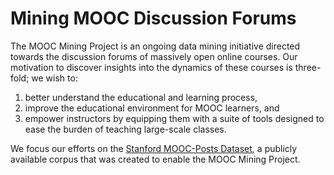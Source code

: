 # Mining MOOC Discussion Forums #

The MOOC Mining Project is an ongoing data mining initiative directed towards
the discussion forums of massively open online courses. Our motivation to
discover insights into the dynamics of these courses is three-fold; we wish to:

1. better understand the educational and learning process,
2. improve the educational environment for MOOC learners, and
3. empower instructors by equipping them with a suite of tools designed to
   ease the burden of teaching large-scale classes.

We focus our efforts on the [Stanford MOOC-Posts
Dataset](http://datastage.stanford.edu/StanfordMoocPosts/ "MOOC-Posts"), a
publicly available corpus that was created to enable the MOOC Mining Project.
